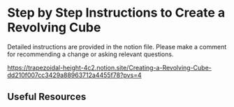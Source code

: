 # Step by Step Instructions to Create a Revolving Cube

Detailed instructions are provided in the notion file. Please make a comment for recommending a change or asking relevant questions.

https://trapezoidal-height-4c2.notion.site/Creating-a-Revolving-Cube-dd210f007cc3429a88963712a4455f78?pvs=4

## Useful Resources
